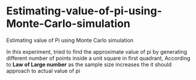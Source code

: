 # Estimating-value-of-pi-using-Monte-Carlo-simulation
Estimating value of Pi using Monte Carlo simulation

In this experiment, tried to find the approximate value of pi by generating different number of points inside a 
unit square in first quadrant, According to **Law of Large number** as the sample size increases the it should approach to actual value of pi
